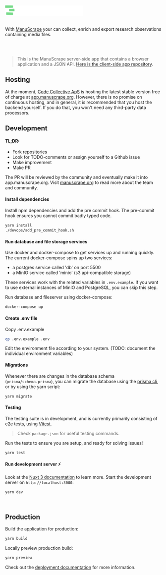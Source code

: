 <br />

<a href="https://github.com/nikobojs/manuscrape_electron">
<picture>
  <source media="(prefers-color-scheme: light)" srcset="/public/logo/manuscrape-logo-dark.svg">
  <source media="(prefers-color-scheme: dark)" srcset="/public/logo/manuscrape-logo-light.svg">
  <img width="250" alt="Manuscape logo" src="/public/logo/manuscrape-logo-light.svg">
</picture>
</a>
<br />
<br />

With [ManuScrape](https://manuscrape.org) your can collect, enrich and export research observations containing media files. 

<br />
<br />

> This is the ManuScrape server-side app that contains a browser application and a JSON API. [Here is the client-side app repository](https://github.com/nikobojs/manuscrape_electron).

## Hosting

At the moment, [Code Collective ApS](codecollective.dk) is hosting the latest stable version free of charge at [app.manuscrape.org](https://app.manuscrape.org). However, there is no promise on continuous hosting, and in general, it is recommended that you host the backend yourself. If you do that, you won't need any third-party data processors.

## Development

#### TL;DR:

- Fork repositories
- Look for TODO-comments or assign yourself to a Github issue
- Make improvement
- Make PR

The PR will be reviewed by the community and eventually make it into app.manuscrape.org. Visit [manuscrape.org](https://manuscrape.org) to read more about the team and community.


#### Install dependencies

Install npm dependencies and add the pre commit hook. The pre-commit hook ensures you cannot commit badly typed code.

```bash
yarn install
./devops/add_pre_commit_hook.sh
```

#### Run database and file storage services

Use docker and docker-compose to get services up and running quickly. The current docker-compose spins up two services:

- a postgres service called 'db' on port 5500
- a MinIO service called 'minio' (s3 api-compatible storage)

These services work with the related variables in `.env.example`. If you want to use external instances of MinIO and PostgreSQL, you can skip this step.

Run database and fileserver using docker-compose:

```bash
docker-compose up
```

#### Create .env file

Copy .env.example
```bash
cp .env.example .env
```

Edit the environment file according to your system. (TODO: document the individual environment variables)

#### Migrations

Whenever there are changes in the database schema (`prisma/schema.prisma`), you can migrate the database using the [prisma cli](https://www.prisma.io/docs/reference/api-reference/command-reference), or by using the yarn script:

```bash
yarn migrate
```

#### Testing

The testing suite is in development, and is currently primarily consisting of e2e tests, using [Vitest](https://vitest.dev/).

> Check `package.json` for useful testing commands.

Run the tests to ensure you are setup, and ready for solving issues!
```bash
yarn test
```

#### Run development server ⚡

Look at the [Nuxt 3 documentation](https://nuxt.com/docs/getting-started/introduction) to learn more.
Start the development server on `http://localhost:3000`:

```bash
yarn dev
```

<br />

## Production

Build the application for production:

```bash
yarn build
```

Locally preview production build:

```bash
yarn preview
```

Check out the [deployment documentation](https://nuxt.com/docs/getting-started/deployment) for more information.
